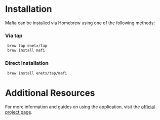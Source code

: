# Installation

Mafia can be installed via Homebrew using one of the following methods:

### Via tap

```bash
 brew tap enetx/tap
 brew install mafi
```

### Direct Installation

```bash
 brew install enetx/tap/mafi
```

# Additional Resources

For more information and guides on using the application, visit the [official project page](https://mafiapp.com).

